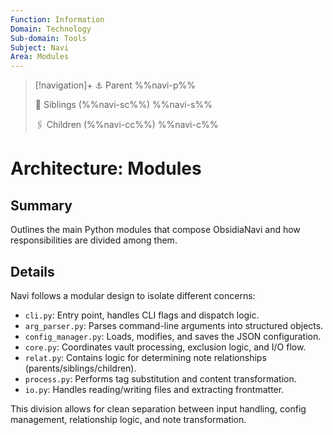 ```yaml
---
Function: Information
Domain: Technology
Sub-domain: Tools
Subject: Navi
Area: Modules
---
```

> [!navigation]+
> ⚓ Parent
> %%navi-p%%
> 
> 🔗 Siblings (%%navi-sc%%)
> %%navi-s%%
> 
> 🖇️ Children (%%navi-cc%%)
> %%navi-c%%

# Architecture: Modules

## Summary
Outlines the main Python modules that compose ObsidiaNavi and how responsibilities are divided among them.

## Details
Navi follows a modular design to isolate different concerns:

- `cli.py`: Entry point, handles CLI flags and dispatch logic.
- `arg_parser.py`: Parses command-line arguments into structured objects.
- `config_manager.py`: Loads, modifies, and saves the JSON configuration.
- `core.py`: Coordinates vault processing, exclusion logic, and I/O flow.
- `relat.py`: Contains logic for determining note relationships (parents/siblings/children).
- `process.py`: Performs tag substitution and content transformation.
- `io.py`: Handles reading/writing files and extracting frontmatter.

This division allows for clean separation between input handling, config management, relationship logic, and note transformation.

